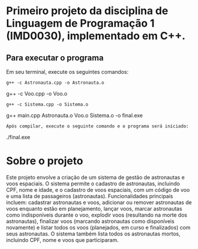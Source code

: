 # Primeiro projeto da disciplina de Linguagem de Programação 1 (IMD0030), implementado em C++.

## Para executar o programa
Em seu terminal, execute os seguintes comandos:
```
g++ -c Astronauta.cpp -o Astronauta.o

```
g++ -c Voo.cpp -o Voo.o

```
g++ -c Sistema.cpp -o Sistema.o

```
g++ main.cpp Astronauta.o Voo.o Sistema.o -o final.exe

```
Após compilar, execute o seguinte comando e o programa será iniciado:

```
./final.exe

# Sobre o projeto
Este projeto envolve a criação de um sistema de gestão de astronautas e voos espaciais. O sistema permite o cadastro de astronautas, incluindo CPF, nome e idade, e o cadastro de voos espaciais, com um código de voo e uma lista de passageiros (astronautas). Funcionalidades principais incluem: cadastrar astronautas e voos, adicionar ou remover astronautas de voos enquanto estão em planejamento, lançar voos, marcar astronautas como indisponíveis durante o voo, explodir voos (resultando na morte dos astronautas), finalizar voos (marcando astronautas como disponíveis novamente) e listar todos os voos (planejados, em curso e finalizados) com seus astronautas. O sistema também lista todos os astronautas mortos, incluindo CPF, nome e voos que participaram.